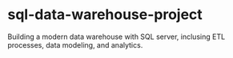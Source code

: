 # sql-data-warehouse-project
Building a modern data warehouse with SQL server, inclusing ETL processes, data modeling, and analytics.
